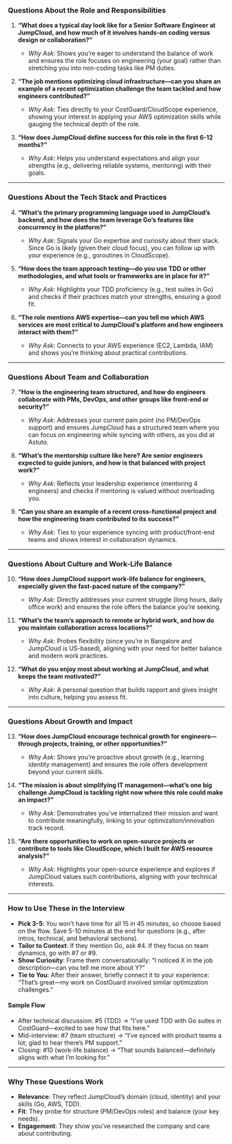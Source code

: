 ### Questions About the Role and Responsibilities
1. **“What does a typical day look like for a Senior Software Engineer at JumpCloud, and how much of it involves hands-on coding versus design or collaboration?”**
   - *Why Ask*: Shows you’re eager to understand the balance of work and ensures the role focuses on engineering (your goal) rather than stretching you into non-coding tasks like PM duties.

2. **“The job mentions optimizing cloud infrastructure—can you share an example of a recent optimization challenge the team tackled and how engineers contributed?”**
   - *Why Ask*: Ties directly to your CostGuard/CloudScope experience, showing your interest in applying your AWS optimization skills while gauging the technical depth of the role.

3. **“How does JumpCloud define success for this role in the first 6-12 months?”**
   - *Why Ask*: Helps you understand expectations and align your strengths (e.g., delivering reliable systems, mentoring) with their goals.

---

### Questions About the Tech Stack and Practices
4. **“What’s the primary programming language used in JumpCloud’s backend, and how does the team leverage Go’s features like concurrency in the platform?”**
   - *Why Ask*: Signals your Go expertise and curiosity about their stack. Since Go is likely (given their cloud focus), you can follow up with your experience (e.g., goroutines in CloudScope).

5. **“How does the team approach testing—do you use TDD or other methodologies, and what tools or frameworks are in place for it?”**
   - *Why Ask*: Highlights your TDD proficiency (e.g., test suites in Go) and checks if their practices match your strengths, ensuring a good fit.

6. **“The role mentions AWS expertise—can you tell me which AWS services are most critical to JumpCloud’s platform and how engineers interact with them?”**
   - *Why Ask*: Connects to your AWS experience (EC2, Lambda, IAM) and shows you’re thinking about practical contributions.

---

### Questions About Team and Collaboration
7. **“How is the engineering team structured, and how do engineers collaborate with PMs, DevOps, and other groups like front-end or security?”**
   - *Why Ask*: Addresses your current pain point (no PM/DevOps support) and ensures JumpCloud has a structured team where you can focus on engineering while syncing with others, as you did at Astuto.

8. **“What’s the mentorship culture like here? Are senior engineers expected to guide juniors, and how is that balanced with project work?”**
   - *Why Ask*: Reflects your leadership experience (mentoring 4 engineers) and checks if mentoring is valued without overloading you.

9. **“Can you share an example of a recent cross-functional project and how the engineering team contributed to its success?”**
   - *Why Ask*: Ties to your experience syncing with product/front-end teams and shows interest in collaboration dynamics.

---

### Questions About Culture and Work-Life Balance
10. **“How does JumpCloud support work-life balance for engineers, especially given the fast-paced nature of the company?”**
    - *Why Ask*: Directly addresses your current struggle (long hours, daily office work) and ensures the role offers the balance you’re seeking.

11. **“What’s the team’s approach to remote or hybrid work, and how do you maintain collaboration across locations?”**
    - *Why Ask*: Probes flexibility (since you’re in Bangalore and JumpCloud is US-based), aligning with your need for better balance and modern work practices.

12. **“What do you enjoy most about working at JumpCloud, and what keeps the team motivated?”**
    - *Why Ask*: A personal question that builds rapport and gives insight into culture, helping you assess fit.

---

### Questions About Growth and Impact
13. **“How does JumpCloud encourage technical growth for engineers—through projects, training, or other opportunities?”**
    - *Why Ask*: Shows you’re proactive about growth (e.g., learning identity management) and ensures the role offers development beyond your current skills.

14. **“The mission is about simplifying IT management—what’s one big challenge JumpCloud is tackling right now where this role could make an impact?”**
    - *Why Ask*: Demonstrates you’ve internalized their mission and want to contribute meaningfully, linking to your optimization/innovation track record.

15. **“Are there opportunities to work on open-source projects or contribute to tools like CloudScope, which I built for AWS resource analysis?”**
    - *Why Ask*: Highlights your open-source experience and explores if JumpCloud values such contributions, aligning with your technical interests.

---

### How to Use These in the Interview
- **Pick 3-5**: You won’t have time for all 15 in 45 minutes, so choose based on the flow. Save 5-10 minutes at the end for questions (e.g., after intros, technical, and behavioral sections).
- **Tailor to Context**: If they mention Go, ask #4. If they focus on team dynamics, go with #7 or #9.
- **Show Curiosity**: Frame them conversationally: “I noticed X in the job description—can you tell me more about Y?”
- **Tie to You**: After their answer, briefly connect it to your experience: “That’s great—my work on CostGuard involved similar optimization challenges.”

#### Sample Flow
- After technical discussion: #5 (TDD) → “I’ve used TDD with Go suites in CostGuard—excited to see how that fits here.”
- Mid-interview: #7 (team structure) → “I’ve synced with product teams a lot; glad to hear there’s PM support.”
- Closing: #10 (work-life balance) → “That sounds balanced—definitely aligns with what I’m looking for.”

---

### Why These Questions Work
- **Relevance**: They reflect JumpCloud’s domain (cloud, identity) and your skills (Go, AWS, TDD).
- **Fit**: They probe for structure (PM/DevOps roles) and balance (your key needs).
- **Engagement**: They show you’ve researched the company and care about contributing.

